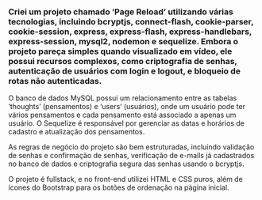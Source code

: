 ### Criei um projeto chamado ‘Page Reload’ utilizando várias tecnologias, incluindo bcryptjs, connect-flash, cookie-parser, cookie-session, express, express-flash, express-handlebars, express-session, mysql2, nodemon e sequelize. Embora o projeto pareça simples quando visualizado em vídeo, ele possui recursos complexos, como criptografia de senhas, autenticação de usuários com login e logout, e bloqueio de rotas não autenticadas.

<p>O banco de dados MySQL possui um relacionamento entre as tabelas ‘thoughts’ (pensamentos) e ‘users’ (usuários), onde um usuário pode ter vários pensamentos e cada pensamento está associado a apenas um usuário. O Sequelize é responsável por gerenciar as datas e horários de cadastro e atualização dos pensamentos.</p>

<p>As regras de negócio do projeto são bem estruturadas, incluindo validação de senhas e confirmação de senhas, verificação de e-mails já cadastrados no banco de dados e criptografia segura das senhas usando o bcryptjs.</p>

<p>O projeto é fullstack, e no front-end utilizei HTML e CSS puros, além de ícones do Bootstrap para os botões de ordenação na página inicial.</p>
